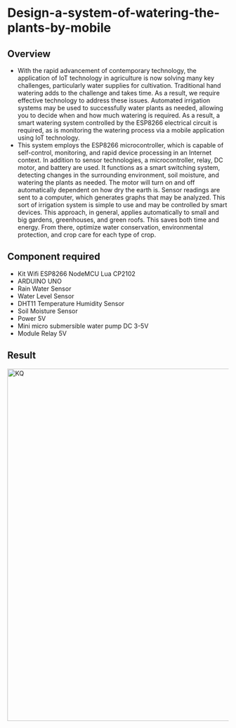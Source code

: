 # Design-a-system-of-watering-the-plants-by-mobile
## Overview
* With the rapid advancement of contemporary technology, the application of IoT technology in agriculture is now solving many key challenges, particularly water supplies for cultivation. Traditional hand watering adds to the challenge and takes time. As a result, we require effective technology to address these issues. Automated irrigation systems may be used to successfully water plants as needed, allowing you to decide when and how much watering is required. As a result, a smart watering system controlled by the ESP8266 electrical circuit is required, as is monitoring the watering process via a mobile application using IoT technology. 
* This system employs the ESP8266 microcontroller, which is capable of self-control, monitoring, and rapid device processing in an Internet context. In addition to sensor technologies, a microcontroller, relay, DC motor, and battery are used. It functions as a smart switching system, detecting changes in the surrounding environment, soil moisture, and watering the plants as needed. The motor will turn on and off automatically dependent on how dry the earth is. Sensor readings are sent to a computer, which generates graphs that may be analyzed. This sort of irrigation system is simple to use and may be controlled by smart devices. This approach, in general, applies automatically to small and big gardens, greenhouses, and green roofs. This saves both time and energy. From there, optimize water conservation, environmental protection, and crop care for each type of crop.
## Component required
* Kit Wifi ESP8266 NodeMCU Lua CP2102
* ARDUINO UNO
* Rain Water Sensor
* Water Level Sensor 
* DHT11 Temperature Humidity Sensor
* Soil Moisture Sensor
* Power 5V
* Mini micro submersible water pump DC 3-5V
* Module Relay 5V
## Result
<img width="803" alt="KQ" src="https://user-images.githubusercontent.com/104005551/187404309-2e11ba96-9e80-454b-85cf-cff6f27b5425.png">
